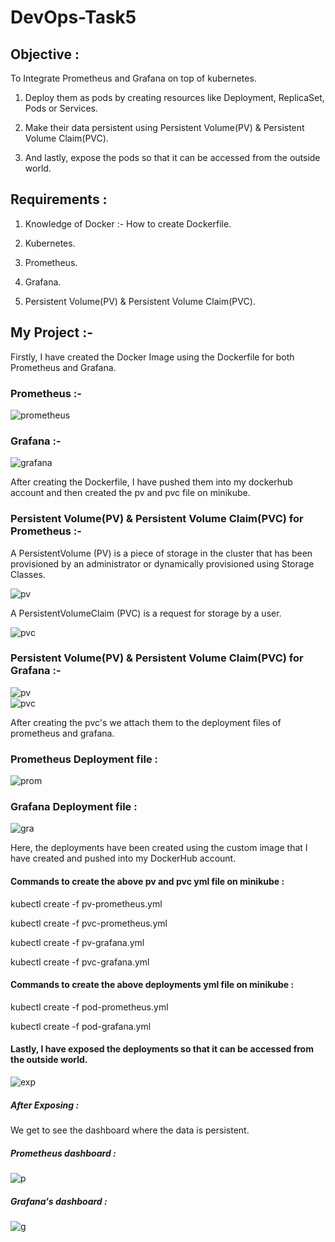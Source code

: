 <h1>DevOps-Task5</h1>
<h2>Objective :</h2>

To Integrate Prometheus and Grafana on top of kubernetes.

1.  Deploy them as pods by creating resources like Deployment, ReplicaSet, Pods or Services.

2.  Make their data persistent using Persistent Volume(PV) & Persistent Volume Claim(PVC). 

3.  And lastly, expose the pods so that it can be accessed from the outside world.

<h2>Requirements :</h2>

1. Knowledge of Docker :- How to create Dockerfile.

2. Kubernetes.

3. Prometheus.

4. Grafana.

5. Persistent Volume(PV) & Persistent Volume Claim(PVC).

<h2>My Project :- </h2>

Firstly, I have created the Docker Image using the Dockerfile for both Prometheus and Grafana.

<h3>Prometheus :-</h3>

![prometheus](https://github.com/gauravsjc02/DevOps-Task5/blob/master/task5/prometheus-Dockerfile.png)


<h3>Grafana :-</h3>

![grafana](https://github.com/gauravsjc02/DevOps-Task5/blob/master/task5/grafana-Dockerfile.png)


After creating the Dockerfile, I have pushed them into my dockerhub account and then created the pv and pvc file on minikube.

<h3>Persistent Volume(PV) & Persistent Volume Claim(PVC) for Prometheus :-</h3>

A PersistentVolume (PV) is a piece of storage in the cluster that has been provisioned by an administrator or dynamically provisioned using Storage Classes.

![pv](https://github.com/gauravsjc02/DevOps-Task5/blob/master/task5/pv-prometheus.png)   
 
 A PersistentVolumeClaim (PVC) is a request for storage by a user.

![pvc](https://github.com/gauravsjc02/DevOps-Task5/blob/master/task5/pvc-prometheus.png)


<h3>Persistent Volume(PV) & Persistent Volume Claim(PVC) for Grafana :-</h3>

![pv](https://github.com/gauravsjc02/DevOps-Task5/blob/master/task5/pv-grafana.png)    
![pvc](https://github.com/gauravsjc02/DevOps-Task5/blob/master/task5/pvc-grafana.png)

After creating the pvc's we attach them to the deployment files of prometheus and grafana.

<h3>Prometheus Deployment file :</h3>

![prom](https://github.com/gauravsjc02/DevOps-Task5/blob/master/task5/pod-prometheus.png)

<h3>Grafana Deployment file :</h3>

![gra](https://github.com/gauravsjc02/DevOps-Task5/blob/master/task5/pod-grafana.png)

Here, the deployments have been created using the custom image that I have created and pushed into my DockerHub account.

<h4>Commands to create the above pv and pvc yml file on minikube :</h4>

kubectl create -f  pv-prometheus.yml

kubectl create -f  pvc-prometheus.yml

kubectl create -f  pv-grafana.yml

kubectl create -f  pvc-grafana.yml

<h4>Commands to create the above deployments yml file on minikube :</h4>

kubectl create -f  pod-prometheus.yml

kubectl create -f  pod-grafana.yml


<h4>Lastly, I have exposed the deployments so that it can be accessed from the outside world.</h4>

![exp](https://github.com/gauravsjc02/DevOps-Task5/blob/master/task5/exposing.png)

<h5>After Exposing : </h5>

We get to see the dashboard where the data is persistent.

<h5>Prometheus dashboard : </h5>

![p](https://github.com/gauravsjc02/DevOps-Task5/blob/master/task5/prometheus-Dashboard.png)

<h5>Grafana's dashboard :</h5>

![g](https://github.com/gauravsjc02/DevOps-Task5/blob/master/task5/grafana-Dashboard.png)










